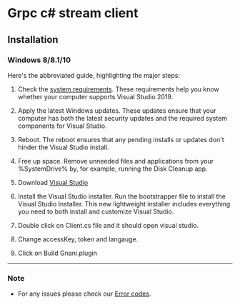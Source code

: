 # Grpc c# stream client

## Installation

### Windows 8/8.1/10

Here's the abbreviated guide, highlighting the major steps:

1. Check the [system requirements](https://docs.microsoft.com/en-us/visualstudio/releases/2019/system-requirements). These requirements help you know whether your computer supports Visual Studio 2019.

2. Apply the latest Windows updates. These updates ensure that your computer has both the latest security updates and the required system components for Visual Studio.

3. Reboot. The reboot ensures that any pending installs or updates don't hinder the Visual Studio install.

4. Free up space. Remove unneeded files and applications from your %SystemDrive% by, for example, running the Disk Cleanup app.

5. Download [Visual Studio](https://visualstudio.microsoft.com/downloads/)

6. Install the Visual Studio installer. Run the bootstrapper file to install the Visual Studio Installer. This new lightweight installer includes everything you need to both install and customize Visual Studio.

7. Double click on Client.cs file and it should open visual studio.

8. Change accessKey, token and langauge. 

9. Click on Build Gnani.plugin
___


### Note
* For any issues please check our [Error codes](https://github.com/gnani-ai/API-service).
